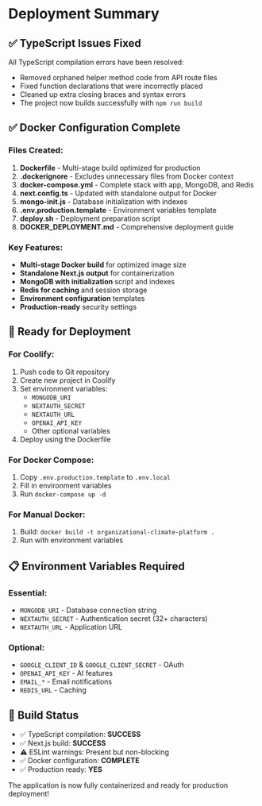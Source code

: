 # Deployment Summary

## ✅ TypeScript Issues Fixed

All TypeScript compilation errors have been resolved:

- Removed orphaned helper method code from API route files
- Fixed function declarations that were incorrectly placed
- Cleaned up extra closing braces and syntax errors
- The project now builds successfully with `npm run build`

## ✅ Docker Configuration Complete

### Files Created:

1. **Dockerfile** - Multi-stage build optimized for production
2. **.dockerignore** - Excludes unnecessary files from Docker context
3. **docker-compose.yml** - Complete stack with app, MongoDB, and Redis
4. **next.config.ts** - Updated with standalone output for Docker
5. **mongo-init.js** - Database initialization with indexes
6. **.env.production.template** - Environment variables template
7. **deploy.sh** - Deployment preparation script
8. **DOCKER_DEPLOYMENT.md** - Comprehensive deployment guide

### Key Features:

- **Multi-stage Docker build** for optimized image size
- **Standalone Next.js output** for containerization
- **MongoDB with initialization** script and indexes
- **Redis for caching** and session storage
- **Environment configuration** templates
- **Production-ready** security settings

## 🚀 Ready for Deployment

### For Coolify:

1. Push code to Git repository
2. Create new project in Coolify
3. Set environment variables:
   - `MONGODB_URI`
   - `NEXTAUTH_SECRET`
   - `NEXTAUTH_URL`
   - `OPENAI_API_KEY`
   - Other optional variables
4. Deploy using the Dockerfile

### For Docker Compose:

1. Copy `.env.production.template` to `.env.local`
2. Fill in environment variables
3. Run `docker-compose up -d`

### For Manual Docker:

1. Build: `docker build -t organizational-climate-platform .`
2. Run with environment variables

## 📋 Environment Variables Required

### Essential:

- `MONGODB_URI` - Database connection string
- `NEXTAUTH_SECRET` - Authentication secret (32+ characters)
- `NEXTAUTH_URL` - Application URL

### Optional:

- `GOOGLE_CLIENT_ID` & `GOOGLE_CLIENT_SECRET` - OAuth
- `OPENAI_API_KEY` - AI features
- `EMAIL_*` - Email notifications
- `REDIS_URL` - Caching

## 🔧 Build Status

- ✅ TypeScript compilation: **SUCCESS**
- ✅ Next.js build: **SUCCESS**
- ⚠️ ESLint warnings: Present but non-blocking
- ✅ Docker configuration: **COMPLETE**
- ✅ Production ready: **YES**

The application is now fully containerized and ready for production deployment!
